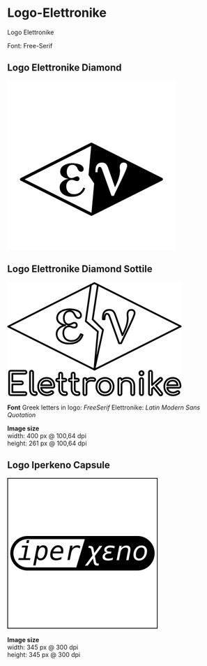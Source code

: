 # Logo-Elettronike
Logo Elettronike

Font: Free-Serif

## Logo Elettronike Diamond

![Logo Elettronike Diamond](
./ev-diamond/logo_elettronike_rombo_square.png
)

## Logo Elettronike Diamond Sottile

![Logo Elettronike Diamond Sottile](
./ev-diamond-sottile/Logo_Elettronike_Sottile_400x261.png
)

**Font**
Greek letters in logo: *FreeSerif*
Elettronike: *Latin Modern Sans Quotation*

**Image size**   
width:  400 px @ 100,64 dpi   
height: 261 px @ 100,64 dpi   

## Logo Iperkeno Capsule

![Logo Iperkeno Capsule](
./ix-capsule/logo-iperkeno-capsule.png
)

**Image size**   
width:  345 px @ 300 dpi   
height: 345 px @ 300 dpi   

